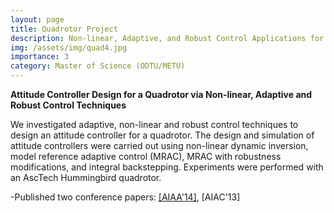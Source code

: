 ```yaml
---
layout: page
title: Quadrotor Project
description: Non-linear, Adaptive, and Robust Control Applications for Attitude Controller Design of a Quadrotor  
img: /assets/img/quad4.jpg
importance: 3
category: Master of Science (ODTU/METU)
---
```


**Attitude Controller Design for a Quadrotor via Non-linear, Adaptive and Robust Control Techniques** 

We investigated adaptive, non-linear and robust control techniques to design an attitude controller for a quadrotor. The design and simulation of attitude controllers were carried out using non-linear dynamic inversion, model reference adaptive control (MRAC), MRAC with robustness modifications, and integral backstepping. Experiments were performed with an AscTech Hummingbird quadrotor. 
 
  -Published two conference papers: <a href="https://arc.aiaa.org/doi/10.2514/6.2014-2671"> [AIAA'14]</a>,  [AIAC'13]
 
 
 
 
